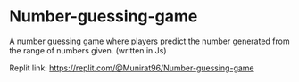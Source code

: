 # Number-guessing-game
A number guessing game where players predict the number generated from the range of numbers given. (written in Js)

Replit link: https://replit.com/@Munirat96/Number-guessing-game
